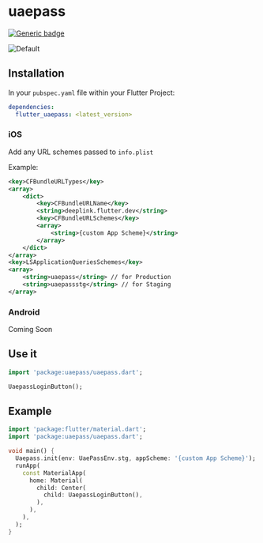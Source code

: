 # uaepass

[![Generic badge](https://img.shields.io/badge/platform-android%20|%20ios%20-blue.svg)](https://pub.dev/packages/chewie)

![Default](https://user-images.githubusercontent.com/12137414/216746446-74762242-d43e-4495-84c6-c73c29bf62f3.png)

## Installation

In your `pubspec.yaml` file within your Flutter Project:

```yaml
dependencies:
  flutter_uaepass: <latest_version>
```

### iOS

Add any URL schemes passed to `info.plist`

Example:

```xml
<key>CFBundleURLTypes</key>
<array>
    <dict>
        <key>CFBundleURLName</key>
        <string>deeplink.flutter.dev</string>
        <key>CFBundleURLSchemes</key>
        <array>
            <string>{custom App Scheme}</string>
        </array>
    </dict>
</array>
<key>LSApplicationQueriesSchemes</key>
<array>
    <string>uaepass</string> // for Production
    <string>uaepassstg</string> // for Staging
</array>
```

### Android

Coming Soon

## Use it

```dart
import 'package:uaepass/uaepass.dart';

UaepassLoginButton();
```

## Example

<?code-excerpt "basic.dart (basic-example)"?>

```dart
import 'package:flutter/material.dart';
import 'package:uaepass/uaepass.dart';

void main() {
  Uaepass.init(env: UaePassEnv.stg, appScheme: '{custom App Scheme}');
  runApp(
    const MaterialApp(
      home: Material(
        child: Center(
          child: UaepassLoginButton(),
        ),
      ),
    ),
  );
}

```
